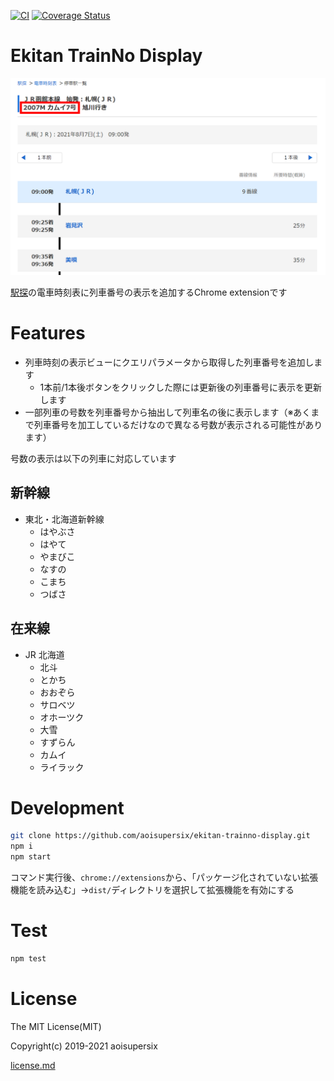 [![CI](https://github.com/aoisupersix/ekitan-trainno-display/actions/workflows/ci.yml/badge.svg)](https://github.com/aoisupersix/ekitan-trainno-display/actions/workflows/ci.yml)
[![Coverage Status](https://coveralls.io/repos/github/aoisupersix/ekitan-trainno-display/badge.svg?branch=master)](https://coveralls.io/github/aoisupersix/ekitan-trainno-display?branch=master)

# Ekitan TrainNo Display

![](/images/scrn1280.png)

[駅探](https://ekitan.com/)の電車時刻表に列車番号の表示を追加するChrome extensionです

# Features

- 列車時刻の表示ビューにクエリパラメータから取得した列車番号を追加します
  - 1本前/1本後ボタンをクリックした際には更新後の列車番号に表示を更新します
- 一部列車の号数を列車番号から抽出して列車名の後に表示します（※あくまで列車番号を加工しているだけなので異なる号数が表示される可能性があります）

号数の表示は以下の列車に対応しています

## 新幹線

- 東北・北海道新幹線
  - はやぶさ
  - はやて
  - やまびこ
  - なすの
  - こまち
  - つばさ

## 在来線

- JR 北海道
  - 北斗
  - とかち
  - おおぞら
  - サロベツ
  - オホーツク
  - 大雪
  - すずらん
  - カムイ
  - ライラック

# Development

```sh
git clone https://github.com/aoisupersix/ekitan-trainno-display.git
npm i
npm start
```

コマンド実行後、`chrome://extensions`から、「パッケージ化されていない拡張機能を読み込む」→`dist/`ディレクトリを選択して拡張機能を有効にする

# Test

```sh
npm test
```

# License

The MIT License(MIT)

Copyright(c) 2019-2021 aoisupersix

[license.md](license.md)
